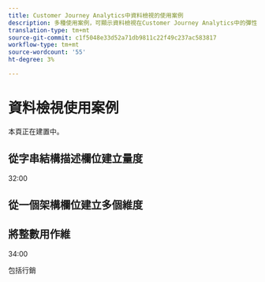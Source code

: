 ```yaml
---
title: Customer Journey Analytics中資料檢視的使用案例
description: 多種使用案例，可顯示資料檢視在Customer Journey Analytics中的彈性和功能
translation-type: tm+mt
source-git-commit: c1f5048e33d52a71db9811c22f49c237ac583817
workflow-type: tm+mt
source-wordcount: '55'
ht-degree: 3%

---
```



# 資料檢視使用案例

本頁正在建置中。

## 從字串結構描述欄位建立量度

32:00

## 從一個架構欄位建立多個維度

## 將整數用作維

34:00

包括行銷